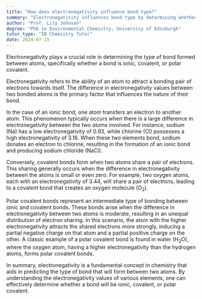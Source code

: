 ```yaml
---
title: "How does electronegativity influence bond type?"
summary: "Electronegativity influences bond type by determining whether a bond is ionic, covalent, or polar covalent."
author: "Prof. Lily Johnson"
degree: "PhD in Environmental Chemistry, University of Edinburgh"
tutor_type: "IB Chemistry Tutor"
date: 2024-07-15
---
```


Electronegativity plays a crucial role in determining the type of bond formed between atoms, specifically whether a bond is ionic, covalent, or polar covalent.

Electronegativity refers to the ability of an atom to attract a bonding pair of electrons towards itself. The difference in electronegativity values between two bonded atoms is the primary factor that influences the nature of their bond.

In the case of an ionic bond, one atom transfers an electron to another atom. This phenomenon typically occurs when there is a large difference in electronegativity between the two atoms involved. For instance, sodium (Na) has a low electronegativity of $0.93$, while chlorine (Cl) possesses a high electronegativity of $3.16$. When these two elements bond, sodium donates an electron to chlorine, resulting in the formation of an ionic bond and producing sodium chloride ($\text{NaCl}$).

Conversely, covalent bonds form when two atoms share a pair of electrons. This sharing generally occurs when the difference in electronegativity between the atoms is small or even zero. For example, two oxygen atoms, each with an electronegativity of $3.44$, will share a pair of electrons, leading to a covalent bond that creates an oxygen molecule ($\text{O}_2$).

Polar covalent bonds represent an intermediate type of bonding between ionic and covalent bonds. These bonds arise when the difference in electronegativity between two atoms is moderate, resulting in an unequal distribution of electron sharing. In this scenario, the atom with the higher electronegativity attracts the shared electrons more strongly, inducing a partial negative charge on that atom and a partial positive charge on the other. A classic example of a polar covalent bond is found in water ($\text{H}_2\text{O}$), where the oxygen atom, having a higher electronegativity than the hydrogen atoms, forms polar covalent bonds.

In summary, electronegativity is a fundamental concept in chemistry that aids in predicting the type of bond that will form between two atoms. By understanding the electronegativity values of various elements, one can effectively determine whether a bond will be ionic, covalent, or polar covalent.
    